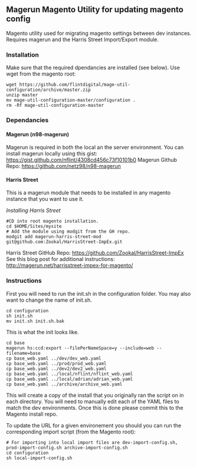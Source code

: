 ## Magerun Magento Utility for updating magento config
Magento utility used for migrating magento settings between dev instances. Requires magerun and the Harris Street Import/Export module. 

### Installation
Make sure that the required dpendancies are installed (see below). 
Use wget from the magento root:
```shell
wget https://github.com/flintdigital/mage-util-configuration/archive/master.zip
unzip master
mv mage-util-configuration-master/configuration .
rm -Rf mage-util-configuration-master
```

### Dependancies

#### Magerun (n98-magerun)
Magerun is required in both the local an the server environment. 
You can install magerun locally using this gist: https://gist.github.com/nflint/4308cd456c73f10101b0
Magerun Github Repo: https://github.com/netz98/n98-magerun

#### Harris Street 
This is a magerun module that needs to be installed in any magento instance that you want to use it. 

*Installing Harris Street*

```shell
#CD into root magento installation. 
cd $HOME/Sites/mysite
# Add the module using modgit from the GH repo. 
modgit add magerun-harris-street-mod git@github.com:Zookal/HarrisStreet-ImpEx.git
```

Harris Street GitHub Repo: https://github.com/Zookal/HarrisStreet-ImpEx
See this blog post for additional instructions: http://magerun.net/harrisstreet-impex-for-magento/

### Instructions
First you will need to run the init.sh in the configuration folder. You may also want to change the name of  init.sh. 

```shell
cd configuration
sh init.sh
mv init.sh init.sh.bak
```
This is what the init looks like. 
```shell
cd base
magerun hs:ccd:export --filePerNameSpace=y --include=web --filename=base
cp base_web.yaml ../dev/dev_web.yaml
cp base_web.yaml ../prod/prod_web.yaml
cp base_web.yaml ../dev2/dev2_web.yaml
cp base_web.yaml ../local/nflint/nflint_web.yaml
cp base_web.yaml ../local/adrian/adrian_web.yaml
cp base_web.yaml ../archive/archive_web.yaml
```
This will create a copy of the install that you originally ran the script on in each directory. You will need to manually edit each of the YAML files to match the dev environments. Once this is done please commit this to the Magento install repo. 

To update the URL for a given environement you should you can run the corresponding import script (from the Magento root):
```shell
# For importing into local import files are dev-import-config.sh, prod-import-config.sh archive-import-config.sh
cd configuration
sh local-import-config.sh
```
